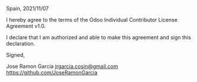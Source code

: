 Spain, 2021/11/07

I hereby agree to the terms of the Odoo Individual Contributor License Agreement v1.0.

I declare that I am authorized and able to make this agreement and sign this declaration.

Signed,

Jose Ramon Garcia jrgarcia.cosin@gmail.com https://github.com/JoseRamonGarcia
